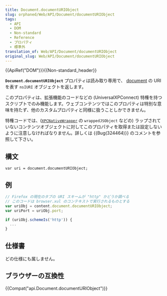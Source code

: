 ```yaml
---
title: Document.documentURIObject
slug: orphaned/Web/API/Document/documentURIObject
tags:
  - API
  - DOM
  - Non-standard
  - Reference
  - プロパティ
  - 標準外
translation_of: Web/API/Document/documentURIObject
original_slug: Web/API/Document/documentURIObject
---
```

{{ApiRef("DOM")}}{{Non-standard_header}}

**`Document.documentURIObject`** プロパティは読み取り専用で、 [document](/ja/docs/Web/API/document) の URI を表す `nsIURI` オブジェクトを返します。

このプロパティは、拡張機能のコードなどの (UniversalXPConnect) 特権を持つスクリプトでのみ機能します。ウェブコンテンツではこのプロパティは特別な意味を持たず、他のカスタムプロパティと同様に扱うことしかできません。

特権コードでは、([`XPCNativeWrapper`](/ja/XPCNativeWrapper) の `wrappedJSObject` などの) ラップされていないコンテンツオブジェクトに対してこのプロパティを取得または設定しないように注意しなければなりません。詳しくは {{Bug(324464)}} のコメントを参照して下さい。

## 構文

```
var uri = document.documentURIObject;
```

## 例

```js
// Firefox の現在のタブの URI スキームが "http" かどうか調べる
// このコードは browser.xul のコンテキストで実行されるものとする
var uriObj = content.document.documentURIObject;
var uriPort = uriObj.port;

if (uriObj.schemeIs('http')) {
  ...
}
```

## 仕様書

どの仕様にも属しません。

## ブラウザーの互換性

{{Compat("api.Document.documentURIObject")}}
